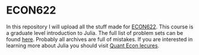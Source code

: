 # ECON622
In this repository I will upload all the stuff made for [ECON622](https://github.com/ubcecon/ECON622_2020). This course is a graduate level introduction to Julia. The full list of problem sets can be found [here](https://github.com/ubcecon/ECON622_2020/blob/master/problemsets.md). Probably all archives are full of mistakes.
If you are interested in learning more about Julia you should visit [Quant Econ lecures](https://julia.quantecon.org).
